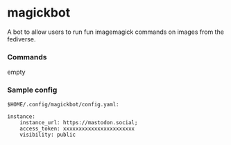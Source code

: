 # magickbot

A bot to allow users to run fun imagemagick commands on images from the fediverse.

### Commands

empty

### Sample config

`$HOME/.config/magickbot/config.yaml:`

```
instance:
    instance_url: https://mastodon.social;
    access_token: xxxxxxxxxxxxxxxxxxxxxxx
    visibility: public
```
